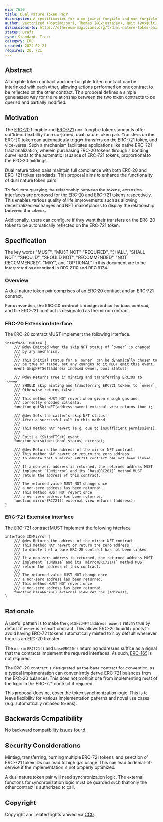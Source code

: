 ```yaml
---
eip: 7630
title: Dual Nature Token Pair
description: A specification for a co-joined fungible and non-fungible token pair
author: vectorized (@optimizoor), Thomas (@0xjustadev), Quit (@0xQuit), Michael Amadi (@AmadiMichaels), cygaar (@0xCygaar), Harrison (@PopPunkOnChain)
discussions-to: https://ethereum-magicians.org/t/dual-nature-token-pair/18796
status: Draft
type: Standards Track
category: ERC
created: 2024-02-21
requires: 20, 721
---
```


## Abstract

A fungible token contract and non-fungible token contract can be interlinked with each other, allowing actions performed on one contract to be reflected on the other contract. This proposal defines a simple generalized way for the relationship between the two token contracts to be queried and partially modified.

## Motivation

The [ERC-20](./eip-20.md) fungible and [ERC-721](./eip-721.md) non-fungible token standards offer sufficient flexibility for a co-joined, dual nature token pair. Transfers on the ERC-20 token can automatically trigger transfers on the ERC-721 token, and vice-versa. Such a mechanism facilitates applications like native ERC-721 fractionalization, wherein purchasing ERC-20 tokens through a bonding curve leads to the automatic issuance of ERC-721 tokens, proportional to the ERC-20 holdings.

Dual nature token pairs maintain full compliance with both ERC-20 and ERC-721 token standards. This proposal aims to enhance the functionality of dual nature token pairs.

To facilitate querying the relationship between the tokens, extension interfaces are proposed for the ERC-20 and ERC-721 tokens respectively. This enables various quality of life improvements such as allowing decentralized exchanges and NFT marketplaces to display the relationship between the tokens.

Additionally, users can configure if they want their transfers on the ERC-20 token to be automatically reflected on the ERC-721 token.

## Specification

The key words "MUST", "MUST NOT", "REQUIRED", "SHALL", "SHALL NOT", "SHOULD", "SHOULD NOT", "RECOMMENDED", "NOT RECOMMENDED", "MAY", and "OPTIONAL" in this document are to be interpreted as described in RFC 2119 and RFC 8174.

### Overview

A dual nature token pair comprises of an ERC-20 contract and an ERC-721 contract.

For convention, the ERC-20 contract is designated as the base contract, and the ERC-721 contract is designated as the mirror contract.

### ERC-20 Extension Interface

The ERC-20 contract MUST implement the following interface.

```solidity
interface IDNBase {
    /// @dev Emitted when the skip NFT status of `owner` is changed 
    /// by any mechanism.
    ///
    /// This initial status for a `owner` can be dynamically chosen to
    /// be true or false, but any changes to it MUST emit this event.
    event SkipNFTSet(address indexed owner, bool status);

    /// @dev Returns true if minting and transferring ERC20s to `owner`
    /// SHOULD skip minting and transferring ERC721 tokens to `owner`.
    /// Otherwise returns false.
    ///
    /// This method MUST NOT revert when given enough gas and 
    /// correctly encoded calldata.
    function getSkipNFT(address owner) external view returns (bool);

    /// @dev Sets the caller's skip NFT status.
    /// After a successful call to this method, 
    ///
    /// This method MAY revert (e.g. due to insufficient permissions).
    ///
    /// Emits a {SkipNFTSet} event.
    function setSkipNFT(bool status) external;

    /// @dev Returns the address of the mirror NFT contract.
    /// This method MAY revert or return the zero address
    /// to denote that a mirror ERC721 contract has not been linked.
    ///
    /// If a non-zero address is returned, the returned address MUST
    /// implement `IDNMirror` and its `baseERC20()` method MUST
    /// return the address of this contract.
    ///
    /// The returned value MUST NOT change once 
    /// a non-zero address has been returned.
    /// This method MUST NOT revert once 
    /// a non-zero address has been returned.
    function mirrorERC721() external view returns (address);
}
```

### ERC-721 Extension Interface

The ERC-721 contract MUST implement the following interface.

```solidity
interface IDNMirror {
    /// @dev Returns the address of the mirror NFT contract.
    /// This method MAY revert or return the zero address
    /// to denote that a base ERC-20 contract has not been linked.
    ///
    /// If a non-zero address is returned, the returned address MUST
    /// implement `IDNBase` and its `mirrorERC721()` method MUST
    /// return the address of this contract.
    ///
    /// The returned value MUST NOT change once
    /// a non-zero address has been returned.
    /// This method MUST NOT revert once 
    /// a non-zero address has been returned.
    function baseERC20() external view returns (address);
}
```
## Rationale

A useful pattern is to make the `getSkipNFT(address owner)` return true by default if `owner` is a smart contract. This allows ERC-20 liquidity pools to avoid having ERC-721 tokens automatically minted to it by default whenever there is an ERC-20 transfer.

The `mirrorERC721()` and `baseERC20()` returning addresses suffice as a signal that the contracts implement the required interfaces. As such, [ERC-165](./eip-165.md) is not required.

The ERC-20 contract is designated as the base contract for convention, as a typical implementation can conveniently derive ERC-721 balances from the ERC-20 balances. This does not prohibit one from implementing most of the logic in the ERC-721 contract if required.

This proposal does not cover the token synchronization logic. This is to leave flexibility for various implementation patterns and novel use cases (e.g. automatically rebased tokens).

## Backwards Compatibility

No backward compatibility issues found.

## Security Considerations

Minting, transferring, burning multiple ERC-721 tokens, and selection of ERC-721 token IDs can lead to high gas usage. This can lead to denial-of-service if the implementation is not properly optimized.

A dual nature token pair will need synchronization logic. The external functions for synchronization logic must be guarded such that only the other contract is authorized to call.

## Copyright

Copyright and related rights waived via [CC0](../LICENSE.md).
